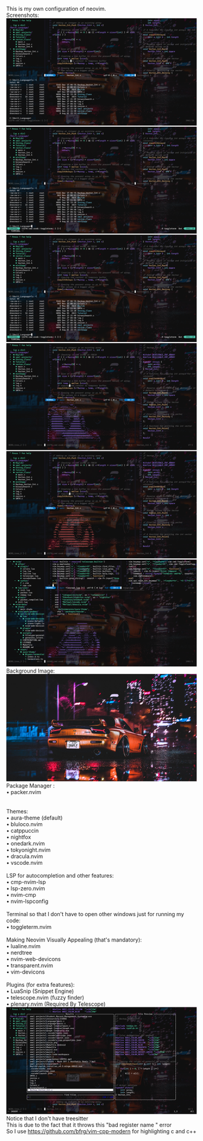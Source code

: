 This is my own configuration of neovim.
<br>
Screenshots:<br>
![Screenshot](https://github.com/TheVigilante51/nvim/blob/master/Screenshot%20(47).png)
![Screenshot](https://github.com/TheVigilante51/nvim/blob/master/Screenshot%20(46).png)
![Screenshot](https://github.com/TheVigilante51/nvim/blob/master/Screenshot%20(45).png)
![Screenshot](https://github.com/TheVigilante51/nvim/blob/master/Screenshot%20(44).png)
![Screenshot](https://github.com/TheVigilante51/nvim/blob/master/Screenshot%20(43).png)
![Screenshot](https://github.com/TheVigilante51/nvim/blob/master/Screenshot%20(42).png)
Background Image:
![Background Image](https://github.com/TheVigilante51/nvim/blob/master/2006638.jpg) <br>
Package Manager :<br>
 • packer.nvim<br>
<br><br>
Themes:<br>
 • aura-theme (default)<br>
 • bluloco.nvim<br>
 • catppuccin<br>
 • nightfox<br>
 • onedark.nvim<br>
 • tokyonight.nvim<br>
 • dracula.nvim<br>
 • vscode.nvim<br>
<br>
LSP for autocompletion and other features:<br>
 • cmp-nvim-lsp <br>
 • lsp-zero.nvim<br>
 • nvim-cmp<br>
 • nvim-lspconfig<br>
 <br>
Terminal so that I don't have to open other windows just for running my code:<br>
 • toggleterm.nvim<br>
<br>
Making Neovim Visually Appealing (that's mandatory):<br>
 • lualine.nvim<br>
 • nerdtree<br>
 • nvim-web-devicons<br>
 • transparent.nvim<br>
 • vim-devicons<br>
 <br>
Plugins (for extra features):<br>
 • LuaSnip (Snippet Engine)<br>
 • telescope.nvim (fuzzy finder)<br>
 • plenary.nvim (Required By Telescope)<br>
 ![Screenshot](https://github.com/TheVigilante51/nvim/blob/master/Screenshot%20(48).png)
<br>
 Notice that I don't have treesitter <br>
 This is due to the fact that it throws this "bad register name " error <br>
 So I use <https://github.com/bfrg/vim-cpp-modern> for highlighting c and c++ <br>
 
